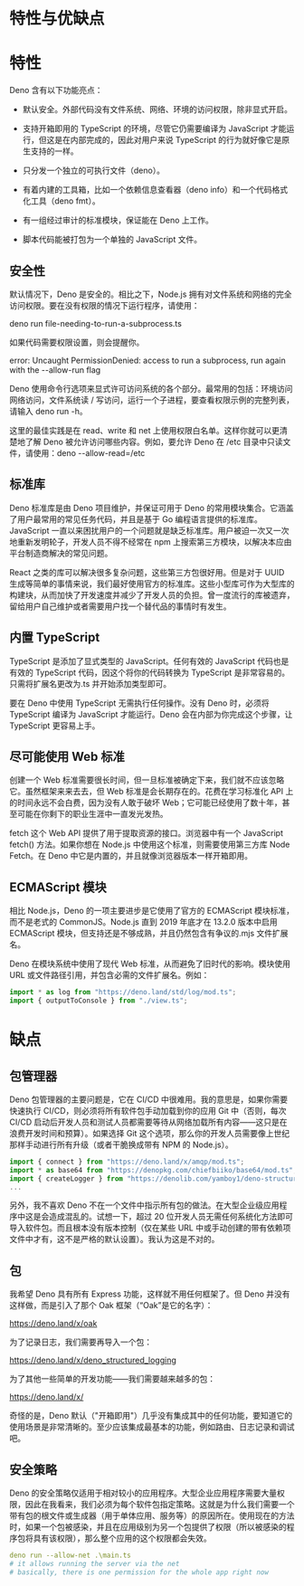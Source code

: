 # 特性与优缺点

# 特性

Deno 含有以下功能亮点：

- 默认安全。外部代码没有文件系统、网络、环境的访问权限，除非显式开启。

- 支持开箱即用的 TypeScript 的环境，尽管它仍需要编译为 JavaScript 才能运行，但这是在内部完成的，因此对用户来说 TypeScript 的行为就好像它是原生支持的一样。

- 只分发一个独立的可执行文件（deno）。

- 有着内建的工具箱，比如一个依赖信息查看器（deno info）和一个代码格式化工具（deno fmt）。

- 有一组经过审计的标准模块，保证能在 Deno 上工作。

- 脚本代码能被打包为一个单独的 JavaScript 文件。

## 安全性

默认情况下，Deno 是安全的。相比之下，Node.js 拥有对文件系统和网络的完全访问权限。要在没有权限的情况下运行程序，请使用：

deno run file-needing-to-run-a-subprocess.ts

如果代码需要权限设置，则会提醒你。

error: Uncaught PermissionDenied: access to run a subprocess, run again with the --allow-run flag

Deno 使用命令行选项来显式许可访问系统的各个部分。最常用的包括：环境访问
网络访问，文件系统读 / 写访问，运行一个子进程，要查看权限示例的完整列表，请输入 deno run -h。

这里的最佳实践是在 read、write 和 net 上使用权限白名单。这样你就可以更清楚地了解 Deno 被允许访问哪些内容。例如，要允许 Deno 在 /etc 目录中只读文件，请使用：deno --allow-read=/etc

## 标准库

Deno 标准库是由 Deno 项目维护，并保证可用于 Deno 的常用模块集合。它涵盖了用户最常用的常见任务代码，并且是基于 Go 编程语言提供的标准库。JavaScript 一直以来困扰用户的一个问题就是缺乏标准库。用户被迫一次又一次地重新发明轮子，开发人员不得不经常在 npm 上搜索第三方模块，以解决本应由平台制造商解决的常见问题。

React 之类的库可以解决很多复杂问题，这些第三方包很好用。但是对于 UUID 生成等简单的事情来说，我们最好使用官方的标准库。这些小型库可作为大型库的构建块，从而加快了开发速度并减少了开发人员的负担。曾一度流行的库被遗弃，留给用户自己维护或者需要用户找一个替代品的事情时有发生。

## 内置 TypeScript

TypeScript 是添加了显式类型的 JavaScript。任何有效的 JavaScript 代码也是有效的 TypeScript 代码，因这个将你的代码转换为 TypeScript 是非常容易的。只需将扩展名更改为.ts 并开始添加类型即可。

要在 Deno 中使用 TypeScript 无需执行任何操作。没有 Deno 时，必须将 TypeScript 编译为 JavaScript 才能运行。Deno 会在内部为你完成这个步骤，让 TypeScript 更容易上手。

## 尽可能使用 Web 标准

创建一个 Web 标准需要很长时间，但一旦标准被确定下来，我们就不应该忽略它。虽然框架来来去去，但 Web 标准是会长期存在的。花费在学习标准化 API 上的时间永远不会白费，因为没有人敢于破坏 Web；它可能已经使用了数十年，甚至可能在你剩下的职业生涯中一直发光发热。

fetch 这个 Web API 提供了用于提取资源的接口。浏览器中有一个 JavaScript fetch() 方法。如果你想在 Node.js 中使用这个标准，则需要使用第三方库 Node Fetch。在 Deno 中它是内置的，并且就像浏览器版本一样开箱即用。

## ECMAScript 模块

相比 Node.js，Deno 的一项主要进步是它使用了官方的 ECMAScript 模块标准，而不是老式的 CommonJS。Node.js 直到 2019 年底才在 13.2.0 版本中启用 ECMAScript 模块，但支持还是不够成熟，并且仍然包含有争议的.mjs 文件扩展名。

Deno 在模块系统中使用了现代 Web 标准，从而避免了旧时代的影响。模块使用 URL 或文件路径引用，并包含必需的文件扩展名。例如：

```ts
import * as log from "https://deno.land/std/log/mod.ts";
import { outputToConsole } from "./view.ts";
```

# 缺点

## 包管理器

Deno 包管理器的主要问题是，它在 CI/CD 中很难用。我的意思是，如果你需要快速执行 CI/CD，则必须将所有软件包手动加载到你的应用 Git 中（否则，每次 CI/CD 启动后开发人员和测试人员都需要等待从网络加载所有内容——这只是在浪费开发时间和预算）。如果选择 Git 这个选项，那么你的开发人员需要像上世纪那样手动进行所有升级（或者干脆换成带有 NPM 的 Node.js）。

```js
import { connect } from "https://deno.land/x/amqp/mod.ts";
import * as base64 from "https://denopkg.com/chiefbiiko/base64/mod.ts";
import { createLogger } from "https://denolib.com/yamboy1/deno-structured-logging/mod.ts";
...
```

另外，我不喜欢 Deno 不在一个文件中指示所有包的做法。在大型企业级应用程序中这是会造成混乱的。试想一下，超过 20 位开发人员无需任何系统化方法即可导入软件包。而且根本没有版本控制（仅在某些 URL 中或手动创建的带有依赖项文件中才有，这不是严格的默认设置）。我认为这是不对的。

## 包

我希望 Deno 具有所有 Express 功能，这样就不用任何框架了。但 Deno 并没有这样做，而是引入了那个 Oak 框架（“Oak”是它的名字）：

https://deno.land/x/oak

为了记录日志，我们需要再导入一个包：

https://deno.land/x/deno_structured_logging

为了其他一些简单的开发功能——我们需要越来越多的包：

https://deno.land/x/

奇怪的是，Deno 默认（"开箱即用"）几乎没有集成其中的任何功能，要知道它的使用场景是非常清晰的。至少应该集成最基本的功能，例如路由、日志记录和调试吧。

## 安全策略

Deno 的安全策略仅适用于相对较小的应用程序。大型企业应用程序需要大量权限，因此在我看来，我们必须为每个软件包指定策略。这就是为什么我们需要一个带有包的根文件或生成器（用于单体应用、服务等）的原因所在。使用现在的方法时，如果一个包被感染，并且在应用级别为另一个包提供了权限（所以被感染的程序包将具有该权限），那么整个应用的这个权限都会失效。

```yaml
deno run --allow-net .\main.ts
# it allows running the server via the net
# basically, there is one permission for the whole app right now
```
